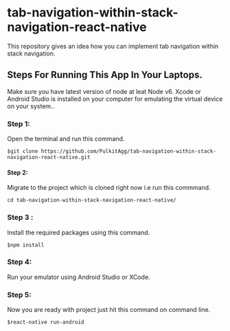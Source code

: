 # tab-navigation-within-stack-navigation-react-native
This repository gives an idea how you can implement tab navigation within stack navigation.


## Steps For Running This App In Your Laptops.
Make sure you have latest version of node at leat Node v6. Xcode or Android Studio is installed on your computer for emulating the virtual device on your system..

### Step 1:
Open the terminal and run this command. 

`$git clone https://github.com/PulkitAgg/tab-navigation-within-stack-navigation-react-native.git`

#### Step 2:
Migrate to the project which is cloned right now i.e run this commmand. 

`cd tab-navigation-within-stack-navigation-react-native/`

### Step 3 : 
Install the required packages using this command. 

`$npm install`

### Step 4:
Run your emulator using Android Studio or XCode.

### Step 5:
Now you are ready with project just hit this command on command line. 

`$react-native run-android`
